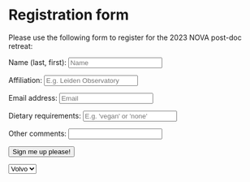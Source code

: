 # Registration form
Please use the following form to register for the 2023 NOVA post-doc retreat:
<form 
  method="POST" 
  action="https://script.google.com/macros/s/AKfycbyae1hFMLOY_iLKrjlx5vdZHR5INKvXrOPbMkKEfz35CPxWE1pYOdOCEVYrhuGJp3jWag/exec"
>
  <p>Name (last, first): <input name="Name" type="text" placeholder="Name" required></p>
  <p>Affiliation: <input name="Affiliation" type="text" placeholder="E.g. Leiden Observatory" required></p>
  <p>Email address: <input name="Email" type="email" placeholder="Email" required></p>
  <p>Dietary requirements: <input name="Diet" type="text" placeholder="E.g. 'vegan' or 'none'" required></p>
  <p>Other comments: <input name="Comments" type="text"></p>
  <p><button type="submit">Sign me up please!</button></p>
  <p>
    <select id="cars" name="cars">
      <option value="volvo">Volvo</option>
      <option value="saab">Saab</option>
      <option value="fiat">Fiat</option>
      <option value="audi">Audi</option>
    </select>
  </p>
</form>

